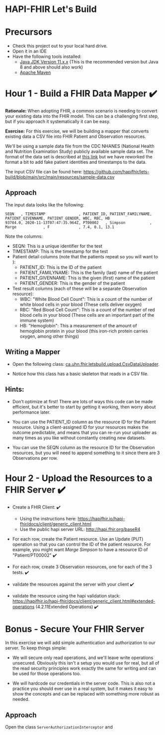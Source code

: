 # HAPI-FHIR Let's Build

# Precursors

* Check this project out to your local hard drive.
* Open it in an IDE
* Have the following tools installed:
   * [Java JDK Version 11.x.x](https://adoptopenjdk.net/) (This is the recommended version but Java 8 and above should also work)
   * [Apache Maven](https://maven.apache.org/)

# Hour 1 - Build a FHIR Data Mapper :heavy_check_mark:

**Rationale:** When adopting FHIR, a common scenario is needing to convert your existing data into the FHIR model. This can be a challenging first step, but if you approach it systematically it can be easy. 

**Exercise:** For this exercise, we will be building a mapper that converts existing data a CSV file into FHIR Patient and Observation resources. 

We'll be using a sample data file from the CDC NHANES (National Health and Nutrition Examination Study) publicly available sample data set. The format of the data set is described at [this link](https://wwwn.cdc.gov/Nchs/Nhanes/2017-2018/CBC_J.htm) but we have reworked the format a bit to add fake patient identities and timestamps to the data.

The input CSV file can be found here: https://github.com/hapifhir/lets-build/blob/main/src/main/resources/sample-data.csv 

## Approach

The input data looks like the following:

```csv
SEQN   , TIMESTAMP               , PATIENT_ID, PATIENT_FAMILYNAME, PATIENT_GIVENNAME, PATIENT_GENDER, WBC, RBC, HB
93704.0, 2020-11-13T07:47:35.964Z, PT00002   , Simpson           , Marge            , F             , 7.4, 0.1, 13.1
```

Note the columns:

* SEQN: This is a unique identifier for the test
* TIMESTAMP: This is the timestamp for the test
* Patient detail columns (note that the patients repeat so you will want to ):
   * PATIENT_ID: This is the ID of the patient
   * PATIENT_FAMILYNAME: This is the family (last) name of the patient
   * PATIENT_GIVENNAME: This is the given (first) name of the patient
   * PATIENT_GENDER: This is the gender of the patient
* Test result columns (each of these will be a separate Observation resource):
   * WBC: "White Blood Cell Count": This is a count of the number of white blood cells in your blood (These cells deliver oxygen)
   * RBC: "Red Blood Cell Count": This is a count of the number of red blood cells in your blood (These cells are an important part of the immune system)
   * HB: "Hemoglobin": This a measurement of the amount of hemoglobin protein in your blood (this iron-rich protein carries oxygen, among other things)



## Writing a Mapper

* Open the following class: [ca.uhn.fhir.letsbuild.upload.CsvDataUploader](https://github.com/hapifhir/lets-build/blob/main/src/main/java/ca/uhn/fhir/letsbuild/upload/CsvDataUploader.java).

* Notice how this class has a basic skeleton that reads in a CSV file.

## Hints:

* Don't optimize at first! There are lots of ways this code can be made efficient, but it's better to start by getting it working, then worry about performance later.

* You can use the PATIENT_ID column as the resource ID for the Patient resource. Using a client-assigned ID for your resources makes the outcome predictable, and means that you can re-run your uploader as many times as you like without constantly creating new datasets. 

* You can use the SEQN column as the resource ID for the Observation resources, but you will need to append something to it since there are 3 Observations per row.

# Hour 2 - Upload the Resources to a FHIR Server :heavy_check_mark:

* Create a FHIR Client: :heavy_check_mark:

  * Using the instructions here: https://hapifhir.io/hapi-fhir/docs/client/generic_client.html
  * Use the public hapi server URL: http://hapi.fhir.org/baseR4

* For each row, create the Patient resource. Use an Update (PUT) operation so that you can control the ID of the patient resource. For example, you might want *Marge Simpson* to have a resource ID of "Patient/PT00002" :heavy_check_mark:

* For each row, create 3 Observation resources, one for each of the 3 tests. :heavy_check_mark:

* validate the resources against the server with your client :heavy_check_mark:

* validate the resource using the hapi validation stack: https://hapifhir.io/hapi-fhir/docs/client/generic_client.html#extended-operations (4.2.11Extended Operations) :heavy_check_mark:

# Bonus - Secure Your FHIR Server

In this exercise we will add simple authentication and authorization to our server. To keep things simple:

* We will secure only read operations, and we'll leave write operations unsecured. Obviously this isn't a setup you would use for real, but all of the read security principles work exactly the same for writing and can be used for those operations too.

* We will hardcode our credentials in the server code. This is also not a practice you should ever use in a real system, but it makes it easy to show the concepts and can be replaced with something more robust as needed.

## Approach

Open the class `ServerAuthorizationInterceptor` and 
